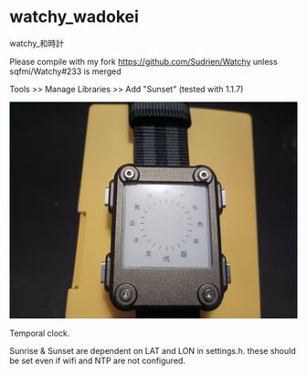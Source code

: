 # watchy_wadokei

watchy_和時計

Please compile with my fork https://github.com/Sudrien/Watchy 
unless sqfmi/Watchy#233 is merged

Tools >> Manage Libraries >> Add "Sunset" (tested with 1.1.7)

![](watchy_wadokei.jpg)

Temporal clock.


Sunrise & Sunset are dependent on LAT and LON in settings.h. these should be set even if wifi and NTP are not configured. 